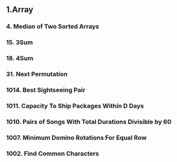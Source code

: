 ## 1.Array
### 4. Median of Two Sorted Arrays
### 15. 3Sum
### 18. 4Sum
### 31. Next Permutation
### 1014. Best Sightseeing Pair
### 1011. Capacity To Ship Packages Within D Days
### 1010. Pairs of Songs With Total Durations Divisible by 60
### 1007. Minimum Domino Rotations For Equal Row
### 1002. Find Common Characters
### 
